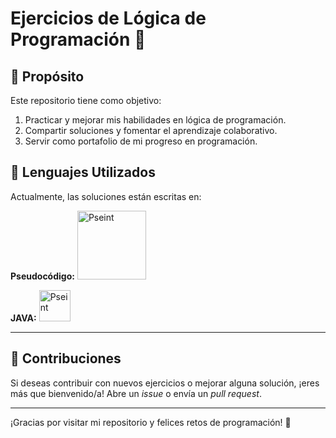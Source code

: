 # Ejercicios de Lógica de Programación 🚀  


## 📌 Propósito  
Este repositorio tiene como objetivo:  
1. Practicar y mejorar mis habilidades en lógica de programación.  
2. Compartir soluciones y fomentar el aprendizaje colaborativo.  
3. Servir como portafolio de mi progreso en programación.  


## 🚀 Lenguajes Utilizados  
Actualmente, las soluciones están escritas en:  

**Pseudocódigo:** <img src="https://niixer.com/wp-content/uploads/2024/04/cropped-timthumsssb1.webp" alt="Pseint" width="110" heith="100">

**JAVA:**  <img src="https://encrypted-tbn0.gstatic.com/images?q=tbn:ANd9GcQ_zZKx4f0YmjvOaUf3ZFInOdCBFBEHcR7pQg&s" alt="Pseint" width="50" heith="80">



--- 

## 🤝 Contribuciones  
Si deseas contribuir con nuevos ejercicios o mejorar alguna solución, ¡eres más que bienvenido/a! Abre un *issue* o envía un *pull request*.  

---  

¡Gracias por visitar mi repositorio y felices retos de programación! 🎉  
